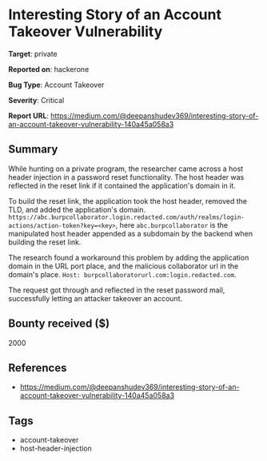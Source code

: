 # Interesting Story of an Account Takeover Vulnerability

**Target**: private

**Reported on**: hackerone

**Bug Type**: Account Takeover

**Severity**: Critical

**Report URL**: https://medium.com/@deepanshudev369/interesting-story-of-an-account-takeover-vulnerability-140a45a058a3

## Summary
While hunting on a private program, the researcher came across a host header injection in a password reset functionality.
The host header was reflected in the reset link if it contained the application's domain in it.

To build the reset link, the application took the host header, removed the TLD, and added the application's domain.
`https://abc.burpcollaborator.login.redacted.com/auth/realms/login-actions/action-token?key=<key>`, here `abc.burpcollaborator`
is the manipulated host header appended as a subdomain by the backend when building the reset link.

The research found a workaround this problem by adding the application domain in the URL port place, and the malicious collaborator url in the domain's place.
`Host: burpcollaboratorurl.com:login.redacted.com`.  

The request got through and reflected in the reset password mail, successfully letting an attacker takeover an account.

## Bounty received ($)
2000

## References
- https://medium.com/@deepanshudev369/interesting-story-of-an-account-takeover-vulnerability-140a45a058a3
## Tags
- account-takeover
- host-header-injection
